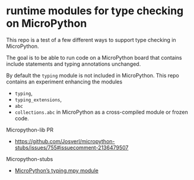# runtime modules for type checking on MicroPython

This repo is a test of a few different ways to support  type checking in MicroPython. 

The goal is to be able to run code on a MicroPython board that contains include statements and typing annotations unchanged.

By default the  `typing` module is not included in MicroPython. 
This repo contains an experiment enhancing the modules
 - `typing`, 
 - `typing_extensions`, 
 - `abc` 
 - `collections.abc` 
in MicroPython as a cross-compiled module or frozen code.

Micropython-lib PR 
 - https://github.com/Josverl/micropython-stubs/issues/755#issuecomment-2136479507

Micropython-stubs
 - [MicroPython’s typing.mpy module](https://micropython-stubs.readthedocs.io/en/main/typing_mpy.html)